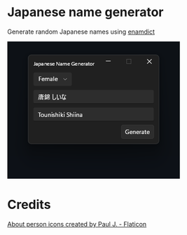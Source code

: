 # Japanese name generator
Generate random Japanese names using [enamdict](https://www.edrdg.org/enamdict/enamdict_doc.html)

<picture>
  <source media="(prefers-color-scheme: dark)" srcset="./screenshots/dark.png">
  <source media="(prefers-color-scheme: light)" srcset="./screenshots/light.png">
  <img alt="Screenshot running on Windows 11" src="./screenshots/dark.png">
</picture>

# Credits
[About person icons created by Paul J. - Flaticon](https://www.flaticon.com/free-icons/about-person)